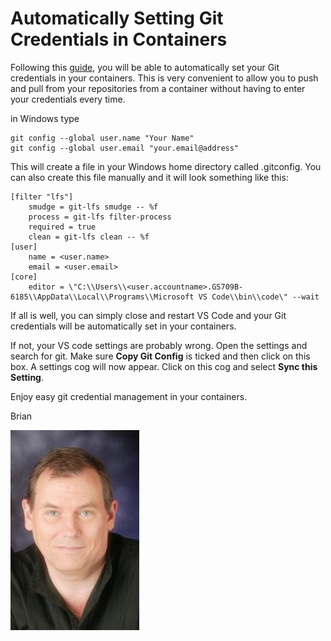 # Automatically Setting Git Credentials in Containers

Following this [guide](https://code.visualstudio.com/remote/advancedcontainers/sharing-git-credentials), you will be able to automatically set your Git credentials in your containers. This is very convenient to allow you to push and pull from your repositories from a container without having to enter your credentials every time.

in Windows type
```console
git config --global user.name "Your Name"
git config --global user.email "your.email@address"
```

This will create a file in your Windows home directory called .gitconfig. You can also create this file manually and it will look something like this:

```console
[filter "lfs"]
	smudge = git-lfs smudge -- %f
	process = git-lfs filter-process
	required = true
	clean = git-lfs clean -- %f
[user]
	name = <user.name>
	email = <user.email>
[core]
	editor = \"C:\\Users\\<user.accountname>.GS709B-6185\\AppData\\Local\\Programs\\Microsoft VS Code\\bin\\code\" --wait
```
If all is well, you can simply close and restart VS Code and your Git credentials will be automatically set in your containers.

If not, your VS code settings are probably wrong.  Open the settings and search for git. Make sure **Copy Git Config** is ticked and then click on this box. A settings cog will now appear. Click on this cog and select **Sync this Setting**.

Enjoy easy git credential management in your containers.

Brian

![Lovell Portrait](/images/Lovell_portrait_small.jpg "Brian Lovell")

<!-- Put Javascript here! -->

<script src="/assets/scripts/copyCode.js" async> </script>
